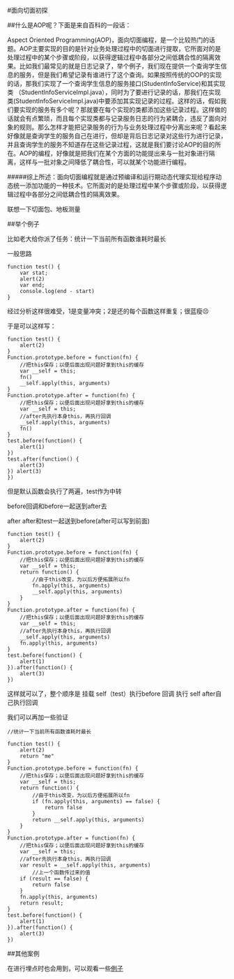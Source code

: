 #面向切面初探

##什么是AOP呢？下面是来自百科的一段话：

Aspect Oriented Programming(AOP)，面向切面编程，是一个比较热门的话题。AOP主要实现的目的是针对业务处理过程中的切面进行提取，它所面对的是处理过程中的某个步骤或阶段，以获得逻辑过程中各部分之间低耦合性的隔离效果。比如我们最常见的就是日志记录了，举个例子，我们现在提供一个查询学生信息的服务，但是我们希望记录有谁进行了这个查询。如果按照传统的OOP的实现的话，那我们实现了一个查询学生信息的服务接口(StudentInfoService)和其实现 类 （StudentInfoServiceImpl.java），同时为了要进行记录的话，那我们在实现类(StudentInfoServiceImpl.java)中要添加其实现记录的过程。这样的话，假如我们要实现的服务有多个呢？那就要在每个实现的类都添加这些记录过程。这样做的话就会有点繁琐，而且每个实现类都与记录服务日志的行为紧耦合，违反了面向对象的规则。那么怎样才能把记录服务的行为与业务处理过程中分离出来呢？看起来好像就是查询学生的服务自己在进行，但却是背后日志记录对这些行为进行记录，并且查询学生的服务不知道存在这些记录过程，这就是我们要讨论AOP的目的所在。AOP的编程，好像就是把我们在某个方面的功能提出来与一批对象进行隔离，这样与一批对象之间降低了耦合性，可以就某个功能进行编程。

#####综上所述：面向切面编程就是通过预编译和运行期动态代理实现给程序动态统一添加功能的一种技术。它所面对的是处理过程中某个步骤或阶段，以获得逻辑过程中各部分之间低耦合性的隔离效果。

联想一下切面包、地板测量


##举个例子

比如老大给你派了任务：统计一下当前所有函数谁耗时最长


一般思路

```
function test() {
    var stat;
    alert(2)
    var end;
    console.log(end - start)
}
```

经过分析这样很难受，1是变量冲突；2是还的每个函数这样重复；很蓝瘦😣

于是可以这样写：

```
function test() {
    alert(2)
}
Function.prototype.before = function(fn) {
    //把this保存；以便后面出现问题好拿到this的缓存
    var __self = this;
    fn()
    __self.apply(this, arguments)
}
Function.prototype.after = function(fn) {
    //把this保存；以便后面出现问题好拿到this的缓存
    var __self = this;
    //after先执行本身this，再执行回调
    __self.apply(this, arguments)
    fn()
}
test.before(function() {
    alert(1)
})
test.after(function() {
    alert(3)
}) alert(3)
})
```

但是默认函数会执行了两遍，test作为中转

before回调和before一起送到after去

after after和test一起送到before(after可以写到前面)

```
function test() {
    alert(2)
}
Function.prototype.before = function(fn) {
    //把this保存；以便后面出现问题好拿到this的缓存
    var __self = this;
    return function() {
        //由于this改变，为以后方便拓展所以fn
        fn.apply(this, arguments)
        __self.apply(this, arguments)
    }
}
Function.prototype.after = function(fn) {
    //把this保存；以便后面出现问题好拿到this的缓存
    var __self = this;
    //after先执行本身this，再执行回调
    __self.apply(this, arguments)
    fn.apply(this, arguments)
}
test.before(function() {
    alert(1)
}).after(function() {
    alert(3)
})
```

这样就可以了，整个顺序是 挂载 self（test）执行before 回调 执行 self after自己执行回调


我们可以再加一些验证

```
//统计一下当前所有函数谁耗时最长

function test() {
    alert(2)
    return "me"
}
Function.prototype.before = function(fn) {
    //把this保存；以便后面出现问题好拿到this的缓存
    var __self = this;
    return function() {
        //由于this改变，为以后方便拓展所以fn
        if (fn.apply(this, arguments) == false) {
            return false
        }
        return __self.apply(this, arguments)
    }
}
Function.prototype.after = function(fn) {
    //把this保存；以便后面出现问题好拿到this的缓存
    var __self = this;
    //after先执行本身this，再执行回调
    var result = __self.apply(this, arguments)
        //上一个函数传过来的值
    if (result == false) {
        return false
    }
    fn.apply(this, arguments)
    return result;
}
test.before(function() {
    alert(1)
}).after(function() {
    alert(3)
})
```

##其他案例

在进行埋点时也会用到，可以观看一些[例子](https://segmentfault.com/a/1190000014922668)







